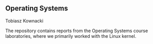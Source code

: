 ## Operating Systems
Tobiasz Kownacki  

The repository contains reports from the Operating Systems course laboratories, where we primarily worked with the Linux kernel.
